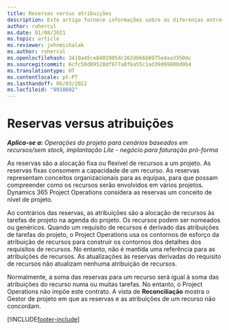 ```yaml
---
title: Reservas versus atribuições
description: Este artigo fornece informações sobre as diferenças entre as reservas de recursos e as atribuições de recursos.
author: ruhercul
ms.date: 01/08/2021
ms.topic: article
ms.reviewer: johnmichalak
ms.author: ruhercul
ms.openlocfilehash: 3410a45ce8401905dc162db66b0975e4aa3350dc
ms.sourcegitcommit: 6cfc50d89528df977a8f6a55c1ad39d99800d9b4
ms.translationtype: HT
ms.contentlocale: pt-PT
ms.lasthandoff: 06/03/2022
ms.locfileid: "8918602"
---
```

# <a name="bookings-vs-assignments"></a>Reservas versus atribuições

_**Aplica-se a:** Operações do projeto para cenários baseados em recursos/sem stock, implantação Lite - negócio para faturação pró-forma_

As reservas são a alocação fixa ou flexível de recursos a um projeto. As reservas fixas consomem a capacidade de um recurso. As reservas representam conceitos organizacionais para as equipas, para que possam compreender como os recursos serão envolvidos em vários projetos. Dynamics 365 Project Operations considera as reservas um conceito de nível de projeto. 

Ao contrários das reservas, as atribuições são a alocação de recursos às tarefas de projeto na agenda do projeto. Os recursos podem ser nomeados ou genéricos.  Quando um requisito de recursos é derivado das atribuições de tarefas do projeto, o Project Operations usa os contornos de esforço da atribuição de recursos para construir os contornos dos detalhes dos requisitos de recursos. No entanto, não é mantida uma referência para as atribuições de recursos. As atualizações às reservas derivadas do requisito de recursos não atualizam nenhuma atribuição de recursos.

Normalmente, a soma das reservas para um recurso será igual à soma das atribuições do recurso numa ou muitas tarefas. No entanto, o Project Operations não impõe este contrato. A vista de **Reconciliação** mostra o Gestor de projeto em que as reservas e as atribuições de um recurso não concordam.




[!INCLUDE[footer-include](../includes/footer-banner.md)]